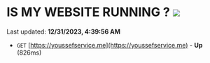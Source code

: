# IS MY WEBSITE RUNNING ? [![](https://img.shields.io/static/v1?label=Sponsor&message=%E2%9D%A4&logo=GitHub&color=%23fe8e86)](https://github.com/sponsors/<username>)

Last updated: **12/31/2023, 4:39:56 AM**

- `GET` [https://youssefservice.me](https://youssefservice.me) - **Up** (826ms)
